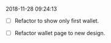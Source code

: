 2018-11-28 09:24:13

-[ ] Refactor to show only first wallet.
-[ ] Refactor wallet page to new design.


